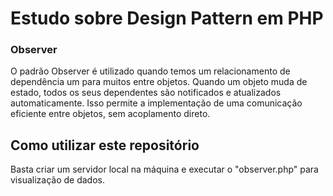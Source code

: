# Estudo sobre Design Pattern em PHP
 
### Observer

O padrão Observer é utilizado quando temos um relacionamento de dependência um para muitos entre objetos. Quando um objeto muda de estado, todos os seus dependentes são notificados e atualizados automaticamente. Isso permite a implementação de uma comunicação eficiente entre objetos, sem acoplamento direto.

## Como utilizar este repositório

Basta criar um servidor local na máquina e executar o "observer.php" para visualização de dados.
